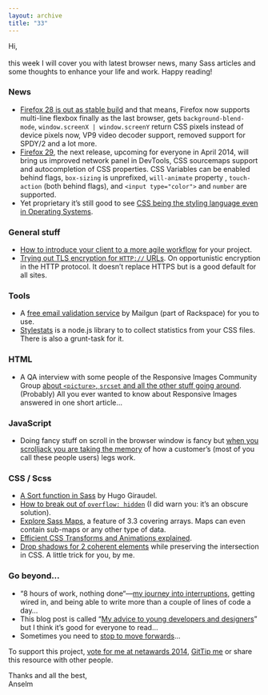 ```yaml
---
layout: archive
title: "33"
---
```



Hi,<br>
<br>
this week I will cover you with latest browser news, many Sass articles and some thoughts to enhance your life and work. Happy reading!

### News

- [Firefox 28 is out as stable build](https://developer.mozilla.org/en-US/Firefox/Releases/28) and that means, Firefox now supports multi-line flexbox finally as the last browser, gets `background-blend-mode`, `window.screenX | window.screenY` return CSS pixels instead of device pixels now, VP9 video decoder support, removed support for SPDY/2 and a lot more.
- [Firefox 29](https://developer.mozilla.org/en-US/Firefox/Releases/29), the next release, upcoming for everyone in April 2014, will bring us improved network panel in DevTools, CSS sourcemaps support and autocompletion of CSS properties. CSS Variables can be enabled behind flags, `box-sizing` is unprefixed, `will-animate` property , `touch-action` (both behind flags), and `<input type="color">` and `number` are supported.
- Yet proprietary it’s still good to see [CSS being the styling language even in Operating Systems](http://dev.bowdenweb.com/css/pseudo/ms-trident-vendor-prefixed-pseudo-elements.html).

### General stuff

- [How to introduce your client to a more agile workflow](http://8gramgorilla.com/why-clients-should-be-more-agile/)  for your project.
- [Trying out TLS encryption for `HTTP://` URLs](http://www.mnot.net/blog/2014/03/17/trying_out_tls_for_http_urls). On opportunistic encryption in the HTTP protocol. It doesn’t replace HTTPS but is a good default for all sites.

### Tools

- A [free email validation service](blog.mailgun.com/post/free-email-validation-api-for-web-forms/) by Mailgun (part of Rackspace) for you to use.
- [Stylestats](https://github.com/t32k/stylestats) is a node.js library to to collect statistics from your CSS files. There is also a grunt-task for it.

### HTML

- A QA interview with some people of the Responsive Images Community Group [about `<picture>`, `srcset` and all the other stuff going around](http://alistapart.com/blog/post/picture-element-qa/). (Probably) All you ever wanted to know about Responsive Images answered in one short article…

### JavaScript

- Doing fancy stuff on scroll in the browser window is fancy but [when you scrolljack you are taking the memory](https://medium.com/design-idea/7764db6a9987) of how a customer’s (most of you call these people users) legs work.

### CSS / Scss

- [A Sort function in Sass](http://thesassway.com/advanced/implementing-bubble-sort-with-sass) by Hugo Giraudel.
- [How to break out of `overflow: hidden`](http://css-tricks.com/popping-hidden-overflow/) (I did warn you: it’s an obscure solution).
- [Explore Sass Maps](http://www.phase2technology.com/blog/exploring-maps-in-sass-3-3/), a feature of 3.3 covering arrays. Maps can even contain sub-maps or any other type of data.
- [Efficient CSS Transforms and Animations explained](http://blogs.adobe.com/webplatform/2014/03/18/css-animations-and-transitions-performance/).
- [Drop shadows for 2 coherent elements](http://helloanselm.com/2014/drop-shadows-for-two-coherent-elements-preserving-intersection-in-css/) while preserving the intersection in CSS. A little trick for you, by me.

### Go beyond…

- “8 hours of work, nothing done“—[my journey into interruptions](https://medium.com/on-coding/459d1842400), getting wired in, and being able to write more than a couple of lines of code a day…
- This blog post is called “[My advice to young developers and designers](http://www.andybudd.com/archives/2014/03/my_advice_to_young_designers_and_develop/)” but I think it’s good for everyone to read…
- Sometimes you need to [stop to move forwards](https://the-pastry-box-project.net/relly-annett-baker/2014-March-19#)…

To support this project, [vote for me at netawards 2014](https://thenetawards.com/vote/young-developer/anselm-hannemann/), [GitTip me](https://www.gittip.com/Anselm%20Hannemann/) or share this resource with other people.

Thanks and all the best,<br>
Anselm
